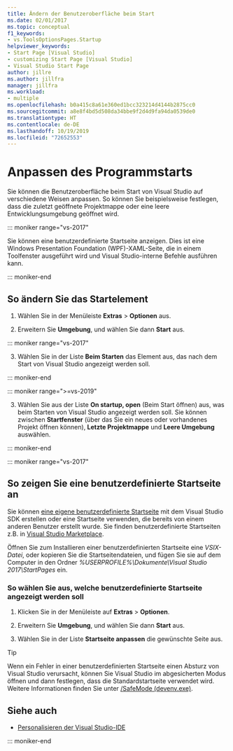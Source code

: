 ```yaml
---
title: Ändern der Benutzeroberfläche beim Start
ms.date: 02/01/2017
ms.topic: conceptual
f1_keywords:
- vs.ToolsOptionsPages.Startup
helpviewer_keywords:
- Start Page [Visual Studio]
- customizing Start Page [Visual Studio]
- Visual Studio Start Page
author: jillre
ms.author: jillfra
manager: jillfra
ms.workload:
- multiple
ms.openlocfilehash: b0a415c8a61e360ed1bcc323214d4144b2875cc0
ms.sourcegitcommit: a8e8f4bd5d508da34bbe9f2d4d9fa94da0539de0
ms.translationtype: HT
ms.contentlocale: de-DE
ms.lasthandoff: 10/19/2019
ms.locfileid: "72652553"
---
```

# <a name="customize-startup"></a>Anpassen des Programmstarts

Sie können die Benutzeroberfläche beim Start von Visual Studio auf verschiedene Weisen anpassen. So können Sie beispielsweise festlegen, dass die zuletzt geöffnete Projektmappe oder eine leere Entwicklungsumgebung geöffnet wird.

::: moniker range="vs-2017"

Sie können eine benutzerdefinierte Startseite anzeigen. Dies ist eine Windows Presentation Foundation (WPF)-XAML-Seite, die in einem Toolfenster ausgeführt wird und Visual Studio-interne Befehle ausführen kann.

::: moniker-end

## <a name="to-change-the-startup-item"></a>So ändern Sie das Startelement

1. Wählen Sie in der Menüleiste **Extras** > **Optionen** aus.

2. Erweitern Sie **Umgebung**, und wählen Sie dann **Start** aus.

::: moniker range="vs-2017"

3. Wählen Sie in der Liste **Beim Starten** das Element aus, das nach dem Start von Visual Studio angezeigt werden soll.

::: moniker-end

::: moniker range=">=vs-2019"

3. Wählen Sie aus der Liste **On startup, open** (Beim Start öffnen) aus, was beim Starten von Visual Studio angezeigt werden soll. Sie können zwischen **Startfenster** (über das Sie ein neues oder vorhandenes Projekt öffnen können), **Letzte Projektmappe** und **Leere Umgebung** auswählen.

::: moniker-end

::: moniker range="vs-2017"

## <a name="to-show-a-custom-start-page"></a>So zeigen Sie eine benutzerdefinierte Startseite an

Sie können [eine eigene benutzerdefinierte Startseite](../extensibility/creating-a-custom-start-page.md) mit dem Visual Studio SDK erstellen oder eine Startseite verwenden, die bereits von einem anderen Benutzer erstellt wurde. Sie finden benutzerdefinierte Startseiten z.B. in [Visual Studio Marketplace](https://marketplace.visualstudio.com/search?target=VS&category=Tools&vsVersion=&subCategory=Start%20Pages&sortBy=Downloads).

Öffnen Sie zum Installieren einer benutzerdefinierten Startseite eine *VSIX-Datei*, oder kopieren Sie die Startseitendateien, und fügen Sie sie auf dem Computer in den Ordner *%USERPROFILE%\Dokumente\Visual Studio 2017\StartPages* ein.

### <a name="to-select-which-custom-start-page-to-display"></a>So wählen Sie aus, welche benutzerdefinierte Startseite angezeigt werden soll

1. Klicken Sie in der Menüleiste auf **Extras** > **Optionen**.

1. Erweitern Sie **Umgebung**, und wählen Sie dann **Start** aus.

1. Wählen Sie in der Liste **Startseite anpassen** die gewünschte Seite aus.

> [!TIP]
> Wenn ein Fehler in einer benutzerdefinierten Startseite einen Absturz von Visual Studio verursacht, können Sie Visual Studio im abgesicherten Modus öffnen und dann festlegen, dass die Standardstartseite verwendet wird. Weitere Informationen finden Sie unter [/SafeMode (devenv.exe)](../ide/reference/safemode-devenv-exe.md).

## <a name="see-also"></a>Siehe auch

- [Personalisieren der Visual Studio-IDE](../ide/personalizing-the-visual-studio-ide.md)

::: moniker-end